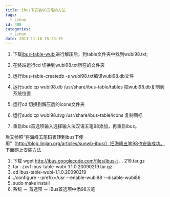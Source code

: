 ```yaml
---
title: ibus下安装98五笔的方法
tags:
  - Linux
id: 408
categories:
  - Linux
date: 2011-11-16 15:23:19
---
```


1. 下载[ibus-table-wubi](http://ibus.googlecode.com/files/ibus-table-wubi-1.2.0.20091227.tar.gz "ibus-table-wubi-1.2.0.20091227.tar.gz")进行解压后，到table文件夹中找到wubi98.txt;

2. 在终端运行cd 切换到wubi98.txt所在的文件夹
3. 运行ibus-table-createdb -s wubi98.txt编译wubi98.db文件
4. 运行sudo cp wubi98.db /usr/share/ibus-table/tables 把wubi98.db复制到系统位置
5. 运行cd 切换到解压后的icons文件夹
6. 运行sudo cp wubi98.svg /usr/share/ibus-table/icons 复制图标
7. 重启ibus首选项输入选择输入法汉语五笔98添加，再重启ibus。

后又参照“将海峰五笔码表转到ibus下使用”（http://blog.linjian.org/articles/sunwb-ibus/）把海峰五笔98也安装成功。
 下面网上安装方法

1. 下载 wget http://ibus.googlecode.com/files/ibus-t ... 219.tar.gz 
2. tar -zxvf ibus-table-wubi-1.1.0.20090219.tar.gz 
3. cd ibus-table-wubi-1.1.0.20090219 
4. ./configure --prefix=/usr --enable-wubi98 --disable-wubi86 
5. sudo make install 
6. 系统 － 首选项 － iBus首选项中添98五笔